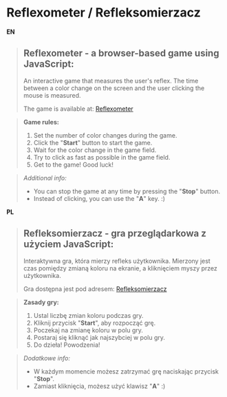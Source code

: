 
# Reflexometer / Refleksomierzacz

**EN**
> ## Reflexometer - a browser-based game using JavaScript:
>
> An interactive game that measures the user's reflex. The time between a color change on the screen and the user clicking the mouse is measured.
>
> The game is available at: [Reflexometer](https://damian3ro.github.io/Reflexometer-js-lab/)

> **Game rules:**
> 1. Set the number of color changes during the game.
> 2. Click the "**Start**" button to start the game.
> 3. Wait for the color change in the game field.
> 4. Try to click as fast as possible in the game field.
> 5. Get to the game! Good luck!

> *Additional info:*
> - You can stop the game at any time by pressing the "**Stop**" button.
> - Instead of clicking, you can use the "**A**" key. :)


**PL**
> ## Refleksomierzacz - gra przeglądarkowa z użyciem JavaScript:
>
> Interaktywna gra, która mierzy refleks użytkownika. Mierzony jest czas pomiędzy zmianą koloru na ekranie, a kliknięciem myszy przez użytkownika.
>
> Gra dostępna jest pod adresem: [Refleksomierzacz](https://damian3ro.github.io/Reflexometer-js-lab/)

> **Zasady gry:**
> 1. Ustal liczbę zmian koloru podczas gry.
> 2. Kliknij przycisk "**Start**", aby rozpocząć grę.
> 3. Poczekaj na zmianę koloru w polu gry.
> 4. Postaraj się kliknąć jak najszybciej w polu gry.
> 5. Do dzieła! Powodzenia!

> *Dodatkowe info:*
> - W każdym momencie możesz zatrzymać grę naciskając przycisk "**Stop**".
> - Zamiast kliknięcia, możesz użyć klawisz "**A**" :)